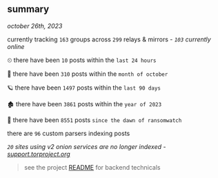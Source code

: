 
## summary
_october 26th, 2023_

currently tracking `163` groups across `299` relays & mirrors - _`103` currently online_

⏲ there have been `10` posts within the `last 24 hours`

🦈 there have been `310` posts within the `month of october`

🪐 there have been `1497` posts within the `last 90 days`

🏚 there have been `3861` posts within the `year of 2023`

🦕 there have been `8551` posts `since the dawn of ransomwatch`

there are `96` custom parsers indexing posts

_`20` sites using v2 onion services are no longer indexed - [support.torproject.org](https://support.torproject.org/onionservices/v2-deprecation/)_

> see the project [README](https://github.com/joshhighet/ransomwatch#ransomwatch--) for backend technicals
